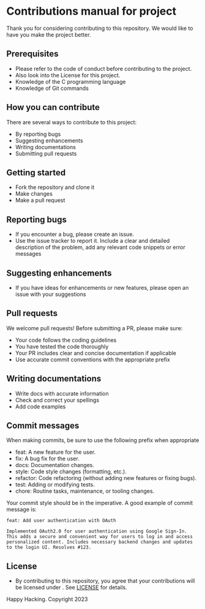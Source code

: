 # Contributions manual for project

Thank you for considering contributing to this repository. We would like to have you make the project better.

## Prerequisites

- Please refer to the code of conduct before contributing to the project.
- Also look into the License for this project.
- Knowledge of the C programming language
- Knowledge of Git commands

## How you can contribute

There are several ways to contribute to this project:

- By reporting bugs
- Suggesting enhancements
- Writing documentations
- Submitting pull requests

## Getting started

- Fork the repository and clone it
- Make changes
- Make a pull request

## Reporting bugs

- If you encounter a bug, please create an issue.
- Use the issue tracker to report it. Include a clear and detailed description of the problem, add any relevant code snippets or error messages

## Suggesting enhancements

- If you have ideas for enhancements or new features, please open an issue with your suggestions

## Pull requests

We welcome pull requests! Before submitting a PR, please make sure:

- Your code follows the coding guidelines
- You have tested the code thoroughly
- Your PR includes clear and concise documentation if applicable
- Use accurate commit conventions with the appropriate prefix

## Writing documentations

- Write docs with accurate information
- Check and correct your spellings
- Add code examples

## Commit messages

When making commits, be sure to use the following prefix when appropriate

- feat: A new feature for the user.
- fix: A bug fix for the user.
- docs: Documentation changes.
- style: Code style changes (formatting, etc.).
- refactor: Code refactoring (without adding new features or fixing bugs).
- test: Adding or modifying tests.
- chore: Routine tasks, maintenance, or tooling changes.

Your commit style should be in the imperative. A good example of commit message is:

```
feat: Add user authentication with OAuth

Implemented OAuth2.0 for user authentication using Google Sign-In. This adds a secure and convenient way for users to log in and access personalized content. Includes necessary backend changes and updates to the login UI. Resolves #123.
```

## License

- By contributing to this repository, you agree that your contributions will be licensed under . See [LICENSE](./LICENSE) for details.

Happy Hacking. Copyright 2023
